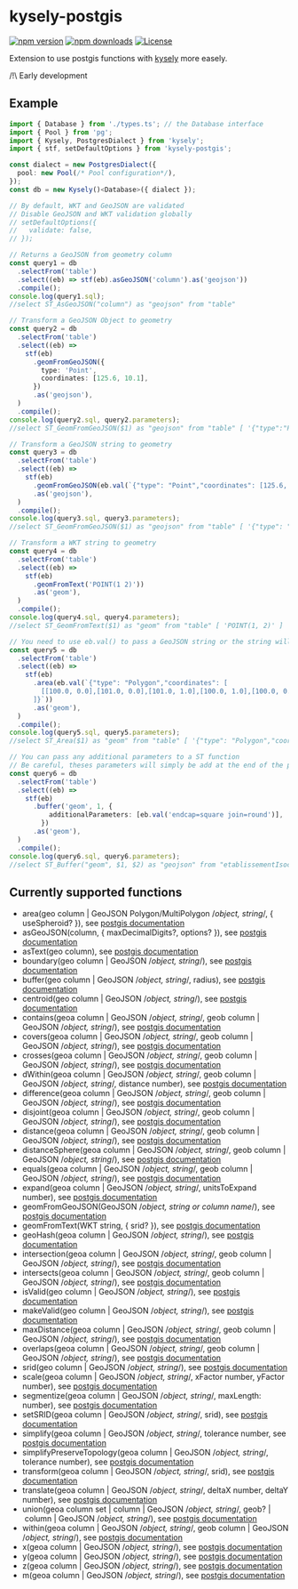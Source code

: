 # kysely-postgis

[![npm version](http://img.shields.io/npm/v/kysely-postgis.svg)](https://npmjs.org/package/kysely-postgis)
[![npm downloads](https://img.shields.io/npm/dm/kysely-postgis.svg)](https://npmjs.org/package/kysely-postgis)
[![License](https://img.shields.io/github/license/k4st0r/kysely-postgis)](https://github.com/k4st0r/kysely-postgis/blob/master/LICENSE)

Extension to use postgis functions with [kysely](https://kysely.dev/) more easely.

/!\ Early development

## Example

```ts
import { Database } from './types.ts'; // the Database interface
import { Pool } from 'pg';
import { Kysely, PostgresDialect } from 'kysely';
import { stf, setDefaultOptions } from 'kysely-postgis';

const dialect = new PostgresDialect({
  pool: new Pool(/* Pool configuration*/),
});
const db = new Kysely()<Database>({ dialect });

// By default, WKT and GeoJSON are validated
// Disable GeoJSON and WKT validation globally
// setDefaultOptions({
//   validate: false,
// });

// Returns a GeoJSON from geometry column
const query1 = db
  .selectFrom('table')
  .select((eb) => stf(eb).asGeoJSON('column').as('geojson'))
  .compile();
console.log(query1.sql);
//select ST_AsGeoJSON("column") as "geojson" from "table"

// Transform a GeoJSON Object to geometry
const query2 = db
  .selectFrom('table')
  .select((eb) =>
    stf(eb)
      .geomFromGeoJSON({
        type: 'Point',
        coordinates: [125.6, 10.1],
      })
      .as('geojson'),
  )
  .compile();
console.log(query2.sql, query2.parameters);
//select ST_GeomFromGeoJSON($1) as "geojson" from "table" [ '{"type":"Point","coordinates":[125.6,10.1]}' ]

// Transform a GeoJSON string to geometry
const query3 = db
  .selectFrom('table')
  .select((eb) =>
    stf(eb)
      .geomFromGeoJSON(eb.val(`{"type": "Point","coordinates": [125.6, 10.1]}`))
      .as('geojson'),
  )
  .compile();
console.log(query3.sql, query3.parameters);
//select ST_GeomFromGeoJSON($1) as "geojson" from "table" [ '{"type": "Point","coordinates": [125.6, 10.1]}' ]

// Transform a WKT string to geometry
const query4 = db
  .selectFrom('table')
  .select((eb) =>
    stf(eb)
      .geomFromText('POINT(1 2)'))
      .as('geom'),
  )
  .compile();
console.log(query4.sql, query4.parameters);
//select ST_GeomFromText($1) as "geom" from "table" [ 'POINT(1, 2)' ]

// You need to use eb.val() to pass a GeoJSON string or the string will be considerate like a column
const query5 = db
  .selectFrom('table')
  .select((eb) =>
    stf(eb)
      .area(eb.val(`{"type": "Polygon","coordinates": [
        [[100.0, 0.0],[101.0, 0.0],[101.0, 1.0],[100.0, 1.0],[100.0, 0.0]]
      ]}`))
      .as('geom'),
  )
  .compile();
console.log(query5.sql, query5.parameters);
//select ST_Area($1) as "geom" from "table" [ '{"type": "Polygon","coordinates": [[[100.0, 0.0],[101.0, 0.0],[101.0, 1.0],[100.0, 1.0][100.0, 0.0]]]}' ]

// You can pass any additional parameters to a ST function
// Be careful, theses parameters will simply be add at the end of the parameters
const query6 = db
  .selectFrom('table')
  .select((eb) =>
    stf(eb)
      .buffer('geom', 1, {
          additionalParameters: [eb.val('endcap=square join=round')],
        })
      .as('geom'),
  )
  .compile();
console.log(query6.sql, query6.parameters);
//select ST_Buffer("geom", $1, $2) as "geojson" from "etablissementIsochrone" [ 1, 'endcap=square join=round' ]
```

## Currently supported functions

- area(geo column | GeoJSON Polygon/MultiPolygon /_object, string_/, { useSpheroid? }), see [postgis documentation](https://postgis.net/docs/ST_Area.html)
- asGeoJSON(column, { maxDecimalDigits?, options? }), see [postgis documentation](https://postgis.net/docs/ST_AsGeoJSON.html)
- asText(geo column), see [postgis documentation](https://postgis.net/docs/ST_AsText.html)
- boundary(geo column | GeoJSON /_object, string_/), see [postgis documentation](https://postgis.net/docs/ST_Boundary.html)
- buffer(geo column | GeoJSON /_object, string_/, radius), see [postgis documentation](https://postgis.net/docs/ST_Buffer.html)
- centroid(geo column | GeoJSON /_object, string_/), see [postgis documentation](https://postgis.net/docs/ST_Centroid.html)
- contains(geoa column | GeoJSON /_object, string_/, geob column | GeoJSON /_object, string_/), see [postgis documentation](https://postgis.net/docs/ST_Contains.html)
- covers(geoa column | GeoJSON /_object, string_/, geob column | GeoJSON /_object, string_/), see [postgis documentation](https://postgis.net/docs/ST_Covers.html)
- crosses(geoa column | GeoJSON /_object, string_/, geob column | GeoJSON /_object, string_/), see [postgis documentation](https://postgis.net/docs/ST_Crosses.html)
- dWithin(geoa column | GeoJSON /_object, string_/, geob column | GeoJSON /_object, string_/, distance number), see [postgis documentation](https://postgis.net/docs/ST_DWithin.html)
- difference(geoa column | GeoJSON /_object, string_/, geob column | GeoJSON /_object, string_/), see [postgis documentation](https://postgis.net/docs/ST_Difference.html)
- disjoint(geoa column | GeoJSON /_object, string_/, geob column | GeoJSON /_object, string_/), see [postgis documentation](https://postgis.net/docs/ST_Disjoint.html)
- distance(geoa column | GeoJSON /_object, string_/, geob column | GeoJSON /_object, string_/), see [postgis documentation](https://postgis.net/docs/ST_Distance.html)
- distanceSphere(geoa column | GeoJSON /_object, string_/, geob column | GeoJSON /_object, string_/), see [postgis documentation](https://postgis.net/docs/ST_Distance_Sphere.html)
- equals(geoa column | GeoJSON /_object, string_/, geob column | GeoJSON /_object, string_/), see [postgis documentation](https://postgis.net/docs/ST_Equals.html)
- expand(geoa column | GeoJSON /_object, string_/, unitsToExpand number), see [postgis documentation](https://postgis.net/docs/ST_Expand.html)
- geomFromGeoJSON(GeoJSON /_object, string or column name_/), see [postgis documentation](https://postgis.net/docs/ST_GeomFromGeoJSON.html)
- geomFromText(WKT string, { srid? }), see [postgis documentation](http://www.postgis.net/docs/ST_GeomFromText.html)
- geoHash(geoa column | GeoJSON /_object, string_/), see [postgis documentation](https://postgis.net/docs/ST_GeoHash.html)
- intersection(geoa column | GeoJSON /_object, string_/, geob column | GeoJSON /_object, string_/), see [postgis documentation](https://postgis.net/docs/ST_Intersection.html)
- intersects(geoa column | GeoJSON /_object, string_/, geob column | GeoJSON /_object, string_/), see [postgis documentation](https://postgis.net/docs/ST_Intersects.html)
- isValid(geo column | GeoJSON /_object, string_/), see [postgis documentation](https://postgis.net/docs/ST_IsValid.html)
- makeValid(geo column | GeoJSON /_object, string_/), see [postgis documentation](https://postgis.net/docs/ST_MakeValid.html)
- maxDistance(geoa column | GeoJSON /_object, string_/, geob column | GeoJSON /_object, string_/), see [postgis documentation](https://postgis.net/docs/ST_MaxDistance.html)
- overlaps(geoa column | GeoJSON /_object, string_/, geob column | GeoJSON /_object, string_/), see [postgis documentation](https://postgis.net/docs/ST_Overlaps.html)
- srid(geo column | GeoJSON /_object, string_/), see [postgis documentation](https://postgis.net/docs/ST_SRID.html)
- scale(geoa column | GeoJSON /_object, string_/, xFactor number, yFactor number), see [postgis documentation](https://postgis.net/docs/ST_Scale.html)
- segmentize(geoa column | GeoJSON /_object, string_/, maxLength: number), see [postgis documentation](https://postgis.net/docs/ST_Segmentize.html)
- setSRID(geoa column | GeoJSON /_object, string_/, srid), see [postgis documentation](https://postgis.net/docs/ST_SetSRID.html)
- simplify(geoa column | GeoJSON /_object, string_/, tolerance number, see [postgis documentation](https://postgis.net/docs/ST_Simplify.html)
- simplifyPreserveTopology(geoa column | GeoJSON /_object, string_/, tolerance number), see [postgis documentation](https://postgis.net/docs/ST_SimplifyPreserveTopology.html)
- transform(geoa column | GeoJSON /_object, string_/, srid), see [postgis documentation](https://postgis.net/docs/ST_Transform.html)
- translate(geoa column | GeoJSON /_object, string_/, deltaX number, deltaY number), see [postgis documentation](https://postgis.net/docs/ST_Translate.html)
- union(geoa column set | column | GeoJSON /_object, string_/, geob? | column | GeoJSON /_object, string_/), see [postgis documentation](https://postgis.net/docs/ST_Union.html)
- within(geoa column | GeoJSON /_object, string_/, geob column | GeoJSON /_object, string_/), see [postgis documentation](https://postgis.net/docs/ST_Within.html)
- x(geoa column | GeoJSON /_object, string_/), see [postgis documentation](https://postgis.net/docs/ST_X.html)
- y(geoa column | GeoJSON /_object, string_/), see [postgis documentation](https://postgis.net/docs/ST_Y.html)
- z(geoa column | GeoJSON /_object, string_/), see [postgis documentation](https://postgis.net/docs/ST_Z.html)
- m(geoa column | GeoJSON /_object, string_/), see [postgis documentation](https://postgis.net/docs/ST_M.html)
